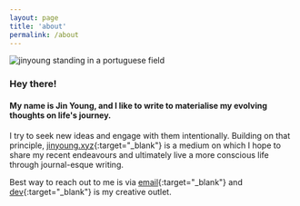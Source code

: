 ```yaml
---
layout: page
title: 'about'
permalink: /about
---
```

<div class='profile-pic'>
<img src="{{ site.baseurl }}/assets/images/obidos.jpeg" id='circular' alt='jinyoung standing in a portuguese field'>
</div>

### Hey there!

#### My name is Jin Young, and I like to write to materialise my evolving thoughts on life's journey. 

I try to seek new ideas and engage with them intentionally. Building on that principle, [jinyoung.xyz](https://jinyoung.xyz/){:target="_blank"} is a medium on which I hope to share my recent endeavours and ultimately live a more conscious life through journal-esque writing. 

Best way to reach out to me is via [email](mailto:jinyoungsjourney@gmail.com){:target="_blank"} and [dev](https://jinyoung.xyz/blog-dev/){:target="_blank"} is my creative outlet.
